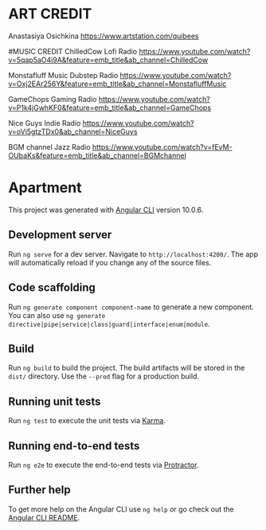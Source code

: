 # ART CREDIT
Anastasiya Osichkina
https://www.artstation.com/quibees

#MUSIC CREDIT
ChilledCow Lofi Radio
https://www.youtube.com/watch?v=5qap5aO4i9A&feature=emb_title&ab_channel=ChilledCow

Monstafluff Music Dubstep Radio
https://www.youtube.com/watch?v=Oxj2EAr256Y&feature=emb_title&ab_channel=MonstafluffMusic

GameChops Gaming Radio
https://www.youtube.com/watch?v=P1k4jGwhKF0&feature=emb_title&ab_channel=GameChops

Nice Guys Indie Radio
https://www.youtube.com/watch?v=oVi5gtzTDx0&ab_channel=NiceGuys

BGM channel Jazz Radio
https://www.youtube.com/watch?v=fEvM-OUbaKs&feature=emb_title&ab_channel=BGMchannel

# Apartment

This project was generated with [Angular CLI](https://github.com/angular/angular-cli) version 10.0.6.

## Development server

Run `ng serve` for a dev server. Navigate to `http://localhost:4200/`. The app will automatically reload if you change any of the source files.

## Code scaffolding

Run `ng generate component component-name` to generate a new component. You can also use `ng generate directive|pipe|service|class|guard|interface|enum|module`.

## Build

Run `ng build` to build the project. The build artifacts will be stored in the `dist/` directory. Use the `--prod` flag for a production build.

## Running unit tests

Run `ng test` to execute the unit tests via [Karma](https://karma-runner.github.io).

## Running end-to-end tests

Run `ng e2e` to execute the end-to-end tests via [Protractor](http://www.protractortest.org/).

## Further help

To get more help on the Angular CLI use `ng help` or go check out the [Angular CLI README](https://github.com/angular/angular-cli/blob/master/README.md).
